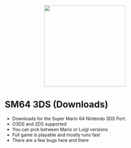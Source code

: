 <div align="center"><a href="https://github.com/TomTalker/sm64_3ds-downloads"><img src="[https://github.com/TomTalker/sm64_3ds-downloads/raw/master/rsc/13616820_f520.jpg)" height="256px"></a></div>

# SM64 3DS (Downloads)
- Downloads for the Super Mario 64 Nintendo 3DS Port.
- O3DS and 2DS supported
- You can pick between Mario or Luigi versions
- Full game is playable and mostly runs fast
- There are a few bugs here and there
